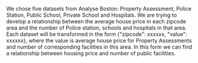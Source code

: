 We chose five datasets from Analyse Boston: Property Assessment, Police Station, Public School, Private School and Hospitals. We are trying to develop a relationship between the average house price in each zipcode area and the number of Police station, schools and hospitals in that area. Each dataset will be transformed in the form {"zipcode": xxxxxx, "value": xxxxxx}, where the value is average house price for Property Assessments and number of corresponding facilities in this area. In this form we can find a relationship between housing price and number of public facilities.